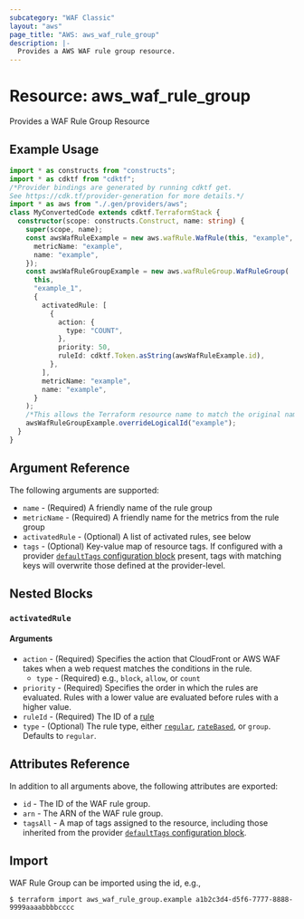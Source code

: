 ```yaml
---
subcategory: "WAF Classic"
layout: "aws"
page_title: "AWS: aws_waf_rule_group"
description: |-
  Provides a AWS WAF rule group resource.
---
```


# Resource: aws_waf_rule_group

Provides a WAF Rule Group Resource

## Example Usage

```typescript
import * as constructs from "constructs";
import * as cdktf from "cdktf";
/*Provider bindings are generated by running cdktf get.
See https://cdk.tf/provider-generation for more details.*/
import * as aws from "./.gen/providers/aws";
class MyConvertedCode extends cdktf.TerraformStack {
  constructor(scope: constructs.Construct, name: string) {
    super(scope, name);
    const awsWafRuleExample = new aws.wafRule.WafRule(this, "example", {
      metricName: "example",
      name: "example",
    });
    const awsWafRuleGroupExample = new aws.wafRuleGroup.WafRuleGroup(
      this,
      "example_1",
      {
        activatedRule: [
          {
            action: {
              type: "COUNT",
            },
            priority: 50,
            ruleId: cdktf.Token.asString(awsWafRuleExample.id),
          },
        ],
        metricName: "example",
        name: "example",
      }
    );
    /*This allows the Terraform resource name to match the original name. You can remove the call if you don't need them to match.*/
    awsWafRuleGroupExample.overrideLogicalId("example");
  }
}

```

## Argument Reference

The following arguments are supported:

* `name` - (Required) A friendly name of the rule group
* `metricName` - (Required) A friendly name for the metrics from the rule group
* `activatedRule` - (Optional) A list of activated rules, see below
* `tags` - (Optional) Key-value map of resource tags. If configured with a provider [`defaultTags` configuration block](https://registry.terraform.io/providers/hashicorp/aws/latest/docs#default_tags-configuration-block) present, tags with matching keys will overwrite those defined at the provider-level.

## Nested Blocks

### `activatedRule`

#### Arguments

* `action` - (Required) Specifies the action that CloudFront or AWS WAF takes when a web request matches the conditions in the rule.
    * `type` - (Required) e.g., `block`, `allow`, or `count`
* `priority` - (Required) Specifies the order in which the rules are evaluated. Rules with a lower value are evaluated before rules with a higher value.
* `ruleId` - (Required) The ID of a [rule](/docs/providers/aws/r/waf_rule.html)
* `type` - (Optional) The rule type, either [`regular`](/docs/providers/aws/r/waf_rule.html), [`rateBased`](/docs/providers/aws/r/waf_rate_based_rule.html), or `group`. Defaults to `regular`.

## Attributes Reference

In addition to all arguments above, the following attributes are exported:

* `id` - The ID of the WAF rule group.
* `arn` - The ARN of the WAF rule group.
* `tagsAll` - A map of tags assigned to the resource, including those inherited from the provider [`defaultTags` configuration block](https://registry.terraform.io/providers/hashicorp/aws/latest/docs#default_tags-configuration-block).

## Import

WAF Rule Group can be imported using the id, e.g.,

```
$ terraform import aws_waf_rule_group.example a1b2c3d4-d5f6-7777-8888-9999aaaabbbbcccc
```

<!-- cache-key: cdktf-0.17.0-pre.15 input-d40dd58b396460c3924aaa6c609749f9ae2385c912a95454b4db0ee7c3800ee7 -->